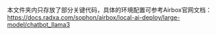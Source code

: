 本文件夹内只存放了部分关键代码，具体的环境配置可参考Airbox官网文档：https://docs.radxa.com/sophon/airbox/local-ai-deploy/large-model/chatbot_llama3